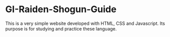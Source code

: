 # GI-Raiden-Shogun-Guide
This is a very simple website developed with HTML, CSS and Javascript.
Its purpose is for studying and practice these language.
